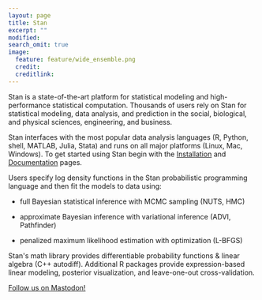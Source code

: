 ```yaml
---
layout: page
title: Stan
excerpt: ""
modified:
search_omit: true
image:
  feature: feature/wide_ensemble.png
  credit:
  creditlink:
---
```



Stan is a state-of-the-art platform for statistical modeling
and high-performance statistical computation.  Thousands of users rely
on Stan for statistical modeling, data analysis, and prediction in
the social, biological, and physical sciences, engineering, and
business.

Stan interfaces with the most popular data analysis languages <span
class="note">(R, Python, shell, MATLAB, Julia, Stata)</span> and runs
on all major platforms <span class="note">(Linux, Mac,
Windows)</span>. To get started using Stan begin with the 
[Installation](/users/interfaces) and [Documentation](/users/documentation/) pages.


Users specify log density functions in the Stan probabilistic
programming language and then fit the models to data using:

* full Bayesian statistical inference with MCMC sampling <span
class="note">(NUTS, HMC)</span>

* approximate Bayesian inference with variational inference <span
class="note">(ADVI, Pathfinder)</span>

* penalized maximum likelihood estimation with optimization <span
class="note">(L-BFGS)</span>

Stan's math library provides differentiable probability functions
&amp; linear algebra <span class="note">(C++ autodiff)</span>.
Additional R packages provide expression-based linear modeling,
posterior visualization, and leave-one-out cross-validation.

<a rel="me" href="https://bayes.club/@mcmc_stan">Follow us on Mastodon!</a>
